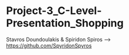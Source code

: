 # Project-3_C-Level-Presentation_Shopping

Stavros Doundoulakis & Spiridon Spiros --> https://github.com/SpyridonSpyros
